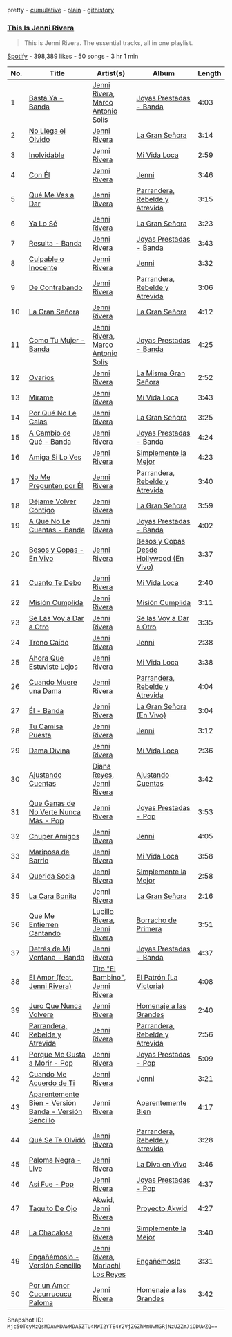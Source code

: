 pretty - [cumulative](/playlists/cumulative/37i9dQZF1DZ06evO33jFle.md) - [plain](/playlists/plain/37i9dQZF1DZ06evO33jFle) - [githistory](https://github.githistory.xyz/mackorone/spotify-playlist-archive/blob/main/playlists/plain/37i9dQZF1DZ06evO33jFle)

### [This Is Jenni Rivera](https://open.spotify.com/playlist/37i9dQZF1DZ06evO33jFle)

> This is Jenni Rivera\. The essential tracks, all in one playlist.

[Spotify](https://open.spotify.com/user/spotify) - 398,389 likes - 50 songs - 3 hr 1 min

| No. | Title | Artist(s) | Album | Length |
|---|---|---|---|---|
| 1 | [Basta Ya \- Banda](https://open.spotify.com/track/51CruNPLETPjo5BV5k2MYt) | [Jenni Rivera](https://open.spotify.com/artist/5c4wQaXkNDqSOTjqX4ExAu), [Marco Antonio Solís](https://open.spotify.com/artist/3tJnB0s6c3oXPq1SCCavnd) | [Joyas Prestadas \- Banda](https://open.spotify.com/album/2S1InqamaQuotpISCqos3W) | 4:03 |
| 2 | [No Llega el Olvido](https://open.spotify.com/track/2l8QQVT6hYdnT79kKCU6p6) | [Jenni Rivera](https://open.spotify.com/artist/5c4wQaXkNDqSOTjqX4ExAu) | [La Gran Señora](https://open.spotify.com/album/6JpMhu4IR3A7gwjksos2Sa) | 3:14 |
| 3 | [Inolvidable](https://open.spotify.com/track/7bEZbS1gadU29L5eIwM2gM) | [Jenni Rivera](https://open.spotify.com/artist/5c4wQaXkNDqSOTjqX4ExAu) | [Mi Vida Loca](https://open.spotify.com/album/6T7KG6x0FdyEhDLaCJ1xmM) | 2:59 |
| 4 | [Con Él](https://open.spotify.com/track/7aCLtSlkFRMiPycFEEhLFA) | [Jenni Rivera](https://open.spotify.com/artist/5c4wQaXkNDqSOTjqX4ExAu) | [Jenni](https://open.spotify.com/album/2TJAjnZKucKaS4CKX0O4Vh) | 3:46 |
| 5 | [Qué Me Vas a Dar](https://open.spotify.com/track/1dqURLZC3n4EL6lPUF2DHx) | [Jenni Rivera](https://open.spotify.com/artist/5c4wQaXkNDqSOTjqX4ExAu) | [Parrandera, Rebelde y Atrevida](https://open.spotify.com/album/2I50wzYim7XrZhBSrolmzs) | 3:15 |
| 6 | [Ya Lo Sé](https://open.spotify.com/track/4pIiKrGXCgTZOAFGJjCEvL) | [Jenni Rivera](https://open.spotify.com/artist/5c4wQaXkNDqSOTjqX4ExAu) | [La Gran Señora](https://open.spotify.com/album/6JpMhu4IR3A7gwjksos2Sa) | 3:23 |
| 7 | [Resulta \- Banda](https://open.spotify.com/track/4sT4lDZR7uwgYxEmiqZvEQ) | [Jenni Rivera](https://open.spotify.com/artist/5c4wQaXkNDqSOTjqX4ExAu) | [Joyas Prestadas \- Banda](https://open.spotify.com/album/2S1InqamaQuotpISCqos3W) | 3:43 |
| 8 | [Culpable o Inocente](https://open.spotify.com/track/59AAuV11OFaL8VX98tLxYx) | [Jenni Rivera](https://open.spotify.com/artist/5c4wQaXkNDqSOTjqX4ExAu) | [Jenni](https://open.spotify.com/album/2TJAjnZKucKaS4CKX0O4Vh) | 3:32 |
| 9 | [De Contrabando](https://open.spotify.com/track/3qIyYcE3nwAPOlXP6SSGPg) | [Jenni Rivera](https://open.spotify.com/artist/5c4wQaXkNDqSOTjqX4ExAu) | [Parrandera, Rebelde y Atrevida](https://open.spotify.com/album/2I50wzYim7XrZhBSrolmzs) | 3:06 |
| 10 | [La Gran Señora](https://open.spotify.com/track/3Q9Q9rYI2hwYZNl0Mmc2FB) | [Jenni Rivera](https://open.spotify.com/artist/5c4wQaXkNDqSOTjqX4ExAu) | [La Gran Señora](https://open.spotify.com/album/6JpMhu4IR3A7gwjksos2Sa) | 4:12 |
| 11 | [Como Tu Mujer \- Banda](https://open.spotify.com/track/2q13QRhe7cgmZNjUmwbn4p) | [Jenni Rivera](https://open.spotify.com/artist/5c4wQaXkNDqSOTjqX4ExAu), [Marco Antonio Solís](https://open.spotify.com/artist/3tJnB0s6c3oXPq1SCCavnd) | [Joyas Prestadas \- Banda](https://open.spotify.com/album/2S1InqamaQuotpISCqos3W) | 4:25 |
| 12 | [Ovarios](https://open.spotify.com/track/5M0xCMnbD2gDUfhRo5pvlT) | [Jenni Rivera](https://open.spotify.com/artist/5c4wQaXkNDqSOTjqX4ExAu) | [La Misma Gran Señora](https://open.spotify.com/album/4JckvbYfeoqro9OfNM87y5) | 2:52 |
| 13 | [Mirame](https://open.spotify.com/track/2lxiwqCxyXDxL8xks4aXBu) | [Jenni Rivera](https://open.spotify.com/artist/5c4wQaXkNDqSOTjqX4ExAu) | [Mi Vida Loca](https://open.spotify.com/album/6T7KG6x0FdyEhDLaCJ1xmM) | 3:43 |
| 14 | [Por Qué No Le Calas](https://open.spotify.com/track/54dl0Wvtmd9tcLfwjxONEn) | [Jenni Rivera](https://open.spotify.com/artist/5c4wQaXkNDqSOTjqX4ExAu) | [La Gran Señora](https://open.spotify.com/album/6JpMhu4IR3A7gwjksos2Sa) | 3:25 |
| 15 | [A Cambio de Qué \- Banda](https://open.spotify.com/track/0KJukOSRpRffsmjG3KB9L7) | [Jenni Rivera](https://open.spotify.com/artist/5c4wQaXkNDqSOTjqX4ExAu) | [Joyas Prestadas \- Banda](https://open.spotify.com/album/2S1InqamaQuotpISCqos3W) | 4:24 |
| 16 | [Amiga Si Lo Ves](https://open.spotify.com/track/5FSZ1u0m46BQPGNXZEO5AS) | [Jenni Rivera](https://open.spotify.com/artist/5c4wQaXkNDqSOTjqX4ExAu) | [Simplemente la Mejor](https://open.spotify.com/album/598e7UqBzKqD8st5MZbXwu) | 4:23 |
| 17 | [No Me Pregunten por Él](https://open.spotify.com/track/5Nj0RXNoIlEarYJPo6VWJR) | [Jenni Rivera](https://open.spotify.com/artist/5c4wQaXkNDqSOTjqX4ExAu) | [Parrandera, Rebelde y Atrevida](https://open.spotify.com/album/2I50wzYim7XrZhBSrolmzs) | 3:40 |
| 18 | [Déjame Volver Contigo](https://open.spotify.com/track/01AVaTct7bSuVvG5HdsGbc) | [Jenni Rivera](https://open.spotify.com/artist/5c4wQaXkNDqSOTjqX4ExAu) | [La Gran Señora](https://open.spotify.com/album/6JpMhu4IR3A7gwjksos2Sa) | 3:59 |
| 19 | [A Que No Le Cuentas \- Banda](https://open.spotify.com/track/6JcN0pwRcegqH1hyZcID15) | [Jenni Rivera](https://open.spotify.com/artist/5c4wQaXkNDqSOTjqX4ExAu) | [Joyas Prestadas \- Banda](https://open.spotify.com/album/2S1InqamaQuotpISCqos3W) | 4:02 |
| 20 | [Besos y Copas \- En Vivo](https://open.spotify.com/track/0fqFKDW0OUuuZSNaQjt8fp) | [Jenni Rivera](https://open.spotify.com/artist/5c4wQaXkNDqSOTjqX4ExAu) | [Besos y Copas Desde Hollywood \(En Vivo\)](https://open.spotify.com/album/0RhEu6IcEPSdrW6GFzQipE) | 3:37 |
| 21 | [Cuanto Te Debo](https://open.spotify.com/track/5YnM1ANB0hhm9Jk2O53Zrl) | [Jenni Rivera](https://open.spotify.com/artist/5c4wQaXkNDqSOTjqX4ExAu) | [Mi Vida Loca](https://open.spotify.com/album/6T7KG6x0FdyEhDLaCJ1xmM) | 2:40 |
| 22 | [Misión Cumplida](https://open.spotify.com/track/4LMQxOMgUPlugjBlfp2ZK6) | [Jenni Rivera](https://open.spotify.com/artist/5c4wQaXkNDqSOTjqX4ExAu) | [Misión Cumplida](https://open.spotify.com/album/0uQRZ1SvseWfRuu5kl14hc) | 3:11 |
| 23 | [Se Las Voy a Dar a Otro](https://open.spotify.com/track/43BemmCZRTcjYDnT7HqJWW) | [Jenni Rivera](https://open.spotify.com/artist/5c4wQaXkNDqSOTjqX4ExAu) | [Se las Voy a Dar a Otro](https://open.spotify.com/album/2XGyVths5rK6LJEYO69Dum) | 3:35 |
| 24 | [Trono Caído](https://open.spotify.com/track/7EcqOfu60lF12ZSbk34SaZ) | [Jenni Rivera](https://open.spotify.com/artist/5c4wQaXkNDqSOTjqX4ExAu) | [Jenni](https://open.spotify.com/album/2TJAjnZKucKaS4CKX0O4Vh) | 2:38 |
| 25 | [Ahora Que Estuviste Lejos](https://open.spotify.com/track/0mVNDYnQh9Dcdl3M2fRts1) | [Jenni Rivera](https://open.spotify.com/artist/5c4wQaXkNDqSOTjqX4ExAu) | [Mi Vida Loca](https://open.spotify.com/album/6T7KG6x0FdyEhDLaCJ1xmM) | 3:38 |
| 26 | [Cuando Muere una Dama](https://open.spotify.com/track/2WDYkaIeWZOxdnp14Oa71G) | [Jenni Rivera](https://open.spotify.com/artist/5c4wQaXkNDqSOTjqX4ExAu) | [Parrandera, Rebelde y Atrevida](https://open.spotify.com/album/2I50wzYim7XrZhBSrolmzs) | 4:04 |
| 27 | [Él \- Banda](https://open.spotify.com/track/4SFqbs96DA1k3r86PuQuRT) | [Jenni Rivera](https://open.spotify.com/artist/5c4wQaXkNDqSOTjqX4ExAu) | [La Gran Señora \(En Vivo\)](https://open.spotify.com/album/10gxA0j90FN3wKfKOJWrqx) | 3:04 |
| 28 | [Tu Camisa Puesta](https://open.spotify.com/track/6u0aeqk6AA0p010nw2wh7T) | [Jenni Rivera](https://open.spotify.com/artist/5c4wQaXkNDqSOTjqX4ExAu) | [Jenni](https://open.spotify.com/album/2TJAjnZKucKaS4CKX0O4Vh) | 3:12 |
| 29 | [Dama Divina](https://open.spotify.com/track/4mznGgE31Oj2vDlrPNZLqx) | [Jenni Rivera](https://open.spotify.com/artist/5c4wQaXkNDqSOTjqX4ExAu) | [Mi Vida Loca](https://open.spotify.com/album/6T7KG6x0FdyEhDLaCJ1xmM) | 2:36 |
| 30 | [Ajustando Cuentas](https://open.spotify.com/track/3rbtjnfJKzKxvwvaB3zopY) | [Diana Reyes](https://open.spotify.com/artist/5bY76TkueuNA4eqIm67Pkz), [Jenni Rivera](https://open.spotify.com/artist/5c4wQaXkNDqSOTjqX4ExAu) | [Ajustando Cuentas](https://open.spotify.com/album/4sGlWWQx6V1fq8ct7T4aFV) | 3:42 |
| 31 | [Que Ganas de No Verte Nunca Más \- Pop](https://open.spotify.com/track/7BcyzX3sgFJht2vhVrXYzl) | [Jenni Rivera](https://open.spotify.com/artist/5c4wQaXkNDqSOTjqX4ExAu) | [Joyas Prestadas \- Pop](https://open.spotify.com/album/4PbG5KBpRl1ObRpMJ9oLF6) | 3:53 |
| 32 | [Chuper Amigos](https://open.spotify.com/track/6h8oQHda1vXeex187OLud3) | [Jenni Rivera](https://open.spotify.com/artist/5c4wQaXkNDqSOTjqX4ExAu) | [Jenni](https://open.spotify.com/album/2TJAjnZKucKaS4CKX0O4Vh) | 4:05 |
| 33 | [Mariposa de Barrio](https://open.spotify.com/track/02ykJXbTaAyxPgaicIRxo4) | [Jenni Rivera](https://open.spotify.com/artist/5c4wQaXkNDqSOTjqX4ExAu) | [Mi Vida Loca](https://open.spotify.com/album/6T7KG6x0FdyEhDLaCJ1xmM) | 3:58 |
| 34 | [Querida Socia](https://open.spotify.com/track/2RnicjjQqoaeY2YiiMxrPq) | [Jenni Rivera](https://open.spotify.com/artist/5c4wQaXkNDqSOTjqX4ExAu) | [Simplemente la Mejor](https://open.spotify.com/album/598e7UqBzKqD8st5MZbXwu) | 2:58 |
| 35 | [La Cara Bonita](https://open.spotify.com/track/738eSXmmWKzUztBlemx7DQ) | [Jenni Rivera](https://open.spotify.com/artist/5c4wQaXkNDqSOTjqX4ExAu) | [La Gran Señora](https://open.spotify.com/album/6JpMhu4IR3A7gwjksos2Sa) | 2:16 |
| 36 | [Que Me Entierren Cantando](https://open.spotify.com/track/5GaIwab0GIWICCSVzldmUY) | [Lupillo Rivera](https://open.spotify.com/artist/341CfLcUdaBGixB8IJjYwW), [Jenni Rivera](https://open.spotify.com/artist/5c4wQaXkNDqSOTjqX4ExAu) | [Borracho de Primera](https://open.spotify.com/album/1cjt1zBdNmoD4qi3s2meCy) | 3:51 |
| 37 | [Detrás de Mi Ventana \- Banda](https://open.spotify.com/track/5BwEvu0Spcv6zjOPFWw4HD) | [Jenni Rivera](https://open.spotify.com/artist/5c4wQaXkNDqSOTjqX4ExAu) | [Joyas Prestadas \- Banda](https://open.spotify.com/album/2S1InqamaQuotpISCqos3W) | 4:37 |
| 38 | [El Amor \(feat\. Jenni Rivera\)](https://open.spotify.com/track/22uCmfKNu7CQM8IFl1syI0) | [Tito "El Bambino"](https://open.spotify.com/artist/5fJsY7afrbsyzJj9wdzJMh), [Jenni Rivera](https://open.spotify.com/artist/5c4wQaXkNDqSOTjqX4ExAu) | [El Patrón \(La Victoria\)](https://open.spotify.com/album/214muZYoc3ewXMXGwQBFVU) | 4:08 |
| 39 | [Juro Que Nunca Volvere](https://open.spotify.com/track/7zf9VnCyarordJgf4lbDk4) | [Jenni Rivera](https://open.spotify.com/artist/5c4wQaXkNDqSOTjqX4ExAu) | [Homenaje a las Grandes](https://open.spotify.com/album/6XObfnPoT85f85nZMeOBLJ) | 2:40 |
| 40 | [Parrandera, Rebelde y Atrevida](https://open.spotify.com/track/3B1rdhOmO7LwlyIFsC0xFK) | [Jenni Rivera](https://open.spotify.com/artist/5c4wQaXkNDqSOTjqX4ExAu) | [Parrandera, Rebelde y Atrevida](https://open.spotify.com/album/2I50wzYim7XrZhBSrolmzs) | 2:56 |
| 41 | [Porque Me Gusta a Morir \- Pop](https://open.spotify.com/track/1o1T0dmi0pPcJxYROpgBVy) | [Jenni Rivera](https://open.spotify.com/artist/5c4wQaXkNDqSOTjqX4ExAu) | [Joyas Prestadas \- Pop](https://open.spotify.com/album/4PbG5KBpRl1ObRpMJ9oLF6) | 5:09 |
| 42 | [Cuando Me Acuerdo de Ti](https://open.spotify.com/track/1jiTEN8iyh2GerskBrVm2M) | [Jenni Rivera](https://open.spotify.com/artist/5c4wQaXkNDqSOTjqX4ExAu) | [Jenni](https://open.spotify.com/album/2TJAjnZKucKaS4CKX0O4Vh) | 3:21 |
| 43 | [Aparentemente Bien \- Versión Banda \- Versión Sencillo](https://open.spotify.com/track/2nHekPOutiUg9MiCp74NjH) | [Jenni Rivera](https://open.spotify.com/artist/5c4wQaXkNDqSOTjqX4ExAu) | [Aparentemente Bien](https://open.spotify.com/album/1932flu69zKoy3j2Qgz0P2) | 4:17 |
| 44 | [Qué Se Te Olvidó](https://open.spotify.com/track/3TcBX4GjzzSyMRwTNLvovt) | [Jenni Rivera](https://open.spotify.com/artist/5c4wQaXkNDqSOTjqX4ExAu) | [Parrandera, Rebelde y Atrevida](https://open.spotify.com/album/2I50wzYim7XrZhBSrolmzs) | 3:28 |
| 45 | [Paloma Negra \- Live](https://open.spotify.com/track/4slj1zrClwJSLdUNLezp4f) | [Jenni Rivera](https://open.spotify.com/artist/5c4wQaXkNDqSOTjqX4ExAu) | [La Diva en Vivo](https://open.spotify.com/album/6nZlQ5J8lFrZ0Db4KZuFce) | 3:46 |
| 46 | [Así Fue \- Pop](https://open.spotify.com/track/7G9UBSP0u8EEDWNaadXnZU) | [Jenni Rivera](https://open.spotify.com/artist/5c4wQaXkNDqSOTjqX4ExAu) | [Joyas Prestadas \- Pop](https://open.spotify.com/album/4PbG5KBpRl1ObRpMJ9oLF6) | 4:37 |
| 47 | [Taquito De Ojo](https://open.spotify.com/track/0sVjpJLaiJfDeqnMNwIu0v) | [Akwid](https://open.spotify.com/artist/3mYFuz6iY7D9X78rOXg5CG), [Jenni Rivera](https://open.spotify.com/artist/5c4wQaXkNDqSOTjqX4ExAu) | [Proyecto Akwid](https://open.spotify.com/album/7IIVtFcrNzU7PV8gBqq6oM) | 4:27 |
| 48 | [La Chacalosa](https://open.spotify.com/track/78thkAb46Sm4s67EW6kDby) | [Jenni Rivera](https://open.spotify.com/artist/5c4wQaXkNDqSOTjqX4ExAu) | [Simplemente la Mejor](https://open.spotify.com/album/598e7UqBzKqD8st5MZbXwu) | 3:40 |
| 49 | [Engañémoslo \- Versión Sencillo](https://open.spotify.com/track/6ZtFzzPFSwg6rPPfNIqFJj) | [Jenni Rivera](https://open.spotify.com/artist/5c4wQaXkNDqSOTjqX4ExAu), [Mariachi Los Reyes](https://open.spotify.com/artist/4F7KkuF7t7TJPJk7mNPIlM) | [Engañémoslo](https://open.spotify.com/album/3WEmQxo46sFb48DUXk8nli) | 3:31 |
| 50 | [Por un Amor Cucurrucucu Paloma](https://open.spotify.com/track/0SoWXX2bEslbR4lmoTFwk7) | [Jenni Rivera](https://open.spotify.com/artist/5c4wQaXkNDqSOTjqX4ExAu) | [Homenaje a las Grandes](https://open.spotify.com/album/6XObfnPoT85f85nZMeOBLJ) | 3:42 |

Snapshot ID: `Mjc5OTcyMzQsMDAwMDAwMDA5ZTU4MWI2YTE4Y2VjZGZhMmUwMGRjNzU2ZmJiODUwZQ==`
